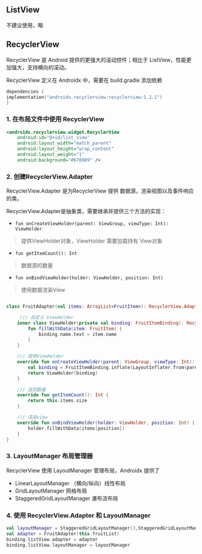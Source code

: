 ## ListView 

不建议使用，略
## RecyclerView 

RecyclerView 是 Android 提供的更强大的滚动控件；相比于 ListView，性能更加强大，支持横向的滚动。

RecyclerView 定义在 Androidx 中，需要在 build.gradle 添加依赖

```kotlin
dependencies {
implementation("androidx.recyclerview:recyclerview:1.2.1")
}
```

### 1. 在布局文件中使用 **RecyclerView**  

```xml
<androidx.recyclerview.widget.RecyclerView
    android:id="@+id/list_view"
    android:layout_width="match_parent"
    android:layout_height="wrap_content"
    android:layout_weight="1"
    android:background="#678909" />
```

### 2. 创建RecyclerView.Adapter

RecyclerView.Adapter 是为RecyclerView 提供 数据源，渲染视图以及事件响应的类。

RecyclerView.Adapter是抽象类，需要继承并提供三个方法的实现：
- `fun onCreateViewHolder(parent: ViewGroup, viewType: Int): ViewHolder`  
> 提供ViewHolder对象，ViewHolder 需要加载持有 View对象 


- `fun getItemCount(): Int`

> 数据源的数量

- `fun onBindViewHolder(holder: ViewHolder, position: Int)`
> 使用数据渲染View 

```kotlin 

class FruitAdapter(val items: ArrayList<FruitItem>): RecyclerView.Adapter<FruitAdapter.ViewHolder>() {

     /// 自定义 ViewHolder 
    inner class ViewHolder(private val binding: FruitItemBinding): RecyclerView.ViewHolder(binding.root) {
        fun fillWithData(item: FruitItem) {
            binding.name.text = item.name
        }
    }

	/// 提供ViewHolder 
    override fun onCreateViewHolder(parent: ViewGroup, viewType: Int): ViewHolder {
        val binding = FruitItemBinding.inflate(LayoutInflater.from(parent.context), parent, false)
        return ViewHolder(binding)
    }

	/// 返回数量
    override fun getItemCount(): Int {
        return this.items.size
    }

	/// 渲染view 
    override fun onBindViewHolder(holder: ViewHolder, position: Int) {
        holder.fillWithData(items[position])
    }
}
```

### 3. LayoutManager 布局管理器 

RecyclerView 使用 LayoutManager 管理布局，Androidx 提供了 

- LinearLayoutManager （横向/纵向）线性布局
- GridLayoutManager 网格布局
- StaggeredGridLayoutManager 瀑布流布局 

### 4. 使用 RecyclerView.Adapter 和  LayoutManager 

```kotlin 
val layoutManager = StaggeredGridLayoutManager(3,StaggeredGridLayoutManager.VERTICAL)
val adapter = FruitAdapter(this.fruitList)
binding.listView.adapter = adapter
binding.listView.layoutManager = layoutManager
```
